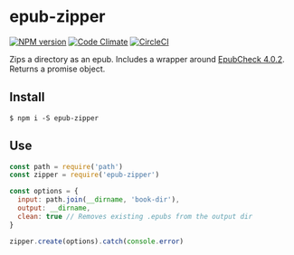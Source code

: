
# epub-zipper

[![NPM version](https://badge.fury.io/js/epub-zipper.svg)](https://badge.fury.io/js/epub-zipper)
[![Code Climate](https://codeclimate.com/github/msimmer/epub-zipper/badges/gpa.svg)](https://codeclimate.com/github/msimmer/epub-zipper)
[![CircleCI](https://circleci.com/gh/msimmer/epub-zipper.svg?style=svg)](https://circleci.com/gh/msimmer/epub-zipper)

Zips a directory as an epub.  Includes a wrapper around [EpubCheck 4.0.2](https://github.com/IDPF/epubcheck/releases/tag/v4.0.1).  Returns a promise object.

## Install

```
$ npm i -S epub-zipper
```

## Use

```js
const path = require('path')
const zipper = require('epub-zipper')

const options = {
  input: path.join(__dirname, 'book-dir'),
  output: __dirname,
  clean: true // Removes existing .epubs from the output dir
}

zipper.create(options).catch(console.error)
```
